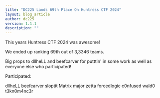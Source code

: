 ```yaml
---
title: "DC225 Lands 69th Place On Huntress CTF 2024"
layout: blog_article
author: dc225
version: 1.1.1
description: ""
---
```


This years Huntress CTF 2024 was awesome!

We ended up ranking 69th out of 3,3346 teams.

Big props to dllheLL and beefcarver for putttin' in some work as well as everyone else who participated!

Participated:

dllheLL
beefcarver
sloptit
Matrix
major
zetta
forcedlogic
c0nfused
wald0
t3kn0m4nc3r
